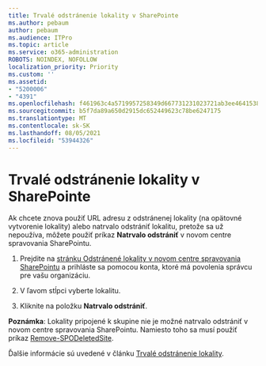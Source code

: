 ```yaml
---
title: Trvalé odstránenie lokality v SharePointe
ms.author: pebaum
author: pebaum
ms.audience: ITPro
ms.topic: article
ms.service: o365-administration
ROBOTS: NOINDEX, NOFOLLOW
localization_priority: Priority
ms.custom: ''
ms.assetid:
- "5200006"
- "4391"
ms.openlocfilehash: f461963c4a5719957258349d667731231023721ab3ee4641538c94371bf3f56d
ms.sourcegitcommit: b5f7da89a650d2915dc652449623c78be6247175
ms.translationtype: MT
ms.contentlocale: sk-SK
ms.lasthandoff: 08/05/2021
ms.locfileid: "53944326"
---
```

# <a name="permanently-delete-a-site-in-sharepoint"></a>Trvalé odstránenie lokality v SharePointe

Ak chcete znova použiť URL adresu z odstránenej lokality (na opätovné vytvorenie lokality) alebo natrvalo odstrániť lokalitu, pretože sa už nepoužíva, môžete použiť príkaz **Natrvalo odstrániť** v novom centre spravovania SharePointu. 

1. Prejdite na [stránku Odstránené lokality v novom centre spravovania SharePointu](https://admin.microsoft.com/sharepoint?page=recycleBin&modern=true) a prihláste sa pomocou konta, ktoré má povolenia správcu pre vašu organizáciu. 

2. V ľavom stĺpci vyberte lokalitu. 

3. Kliknite na položku **Natrvalo odstrániť**. 

**Poznámka**: Lokality pripojené k skupine nie je možné natrvalo odstrániť v novom centre spravovania SharePointu. Namiesto toho sa musí použiť príkaz [Remove-SPODeletedSite](https://docs.microsoft.com/powershell/module/sharepoint-online/remove-spodeletedsite).  

Ďalšie informácie sú uvedené v článku [Trvalé odstránenie lokality](https://docs.microsoft.com/sharepoint/delete-site-collection#permanently-delete-a-site). 
